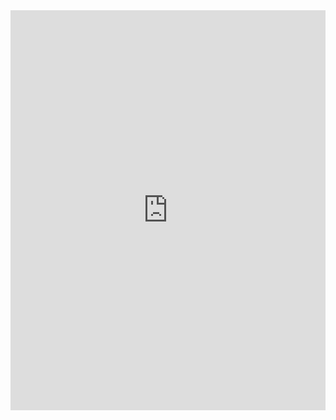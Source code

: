 <iframe src="https://scribehow.com/embed/0111__Calculate_Mean__TrJwEGy4SgGza54dN4BKaQ?removeLogo=true" width="100%" height="640" allowfullscreen frameborder="0"></iframe>